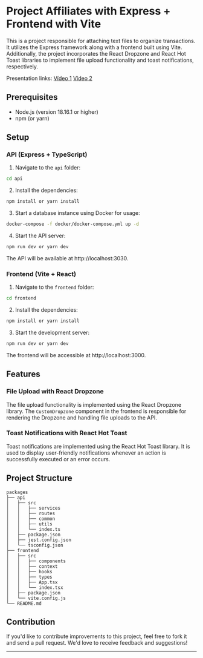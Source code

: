 # Project Affiliates with Express + Frontend with Vite

This is a project responsible for attaching text files to organize transactions. It utilizes the Express framework along with a frontend built using Vite. Additionally, the project incorporates the React Dropzone and React Hot Toast libraries to implement file upload functionality and toast notifications, respectively.

Presentation links: [Vídeo 1](https://www.loom.com/embed/ca2c6a7975634c32b63fb781add3dfd9) [Vídeo 2](https://www.loom.com/share/3d0f8df6c1fe493f86a261557d57f26d)

## Prerequisites

- Node.js (version 18.16.1 or higher)
- npm (or yarn)

## Setup

### API (Express + TypeScript)

1. Navigate to the `api` folder:

```bash
cd api
```

2. Install the dependencies:

```bash
npm install or yarn install
```

3. Start a database instance using Docker for usage:

```bash
docker-compose -f docker/docker-compose.yml up -d
```

4. Start the API server:

```bash
npm run dev or yarn dev
```

The API will be available at http://localhost:3030.

### Frontend (Vite + React)

1. Navigate to the `frontend` folder:

```bash
cd frontend
```

2. Install the dependencies:

```bash
npm install or yarn install
```

3. Start the development server:

```bash
npm run dev or yarn dev
```

The frontend will be accessible at http://localhost:3000.

## Features

### File Upload with React Dropzone

The file upload functionality is implemented using the React Dropzone library. The `CustomDropzone` component in the frontend is responsible for rendering the Dropzone and handling file uploads to the API.

### Toast Notifications with React Hot Toast

Toast notifications are implemented using the React Hot Toast library. It is used to display user-friendly notifications whenever an action is successfully executed or an error occurs.

## Project Structure

```
packages
├── api
│   ├── src
│   │   ├── services
│   │   ├── routes
│   │   ├── common
│   │   ├── utils
│   │   └── index.ts
│   ├── package.json
│   ├── jest.config.json
│   └── tsconfig.json
├── frontend
│   ├── src
│   │   ├── components
│   │   ├── context
│   │   ├── hooks
│   │   ├── types
│   │   ├── App.tsx
│   │   └── index.tsx
│   ├── package.json
│   └── vite.config.js
└── README.md
```

## Contribution

If you'd like to contribute improvements to this project, feel free to fork it and send a pull request. We'd love to receive feedback and suggestions!

---
